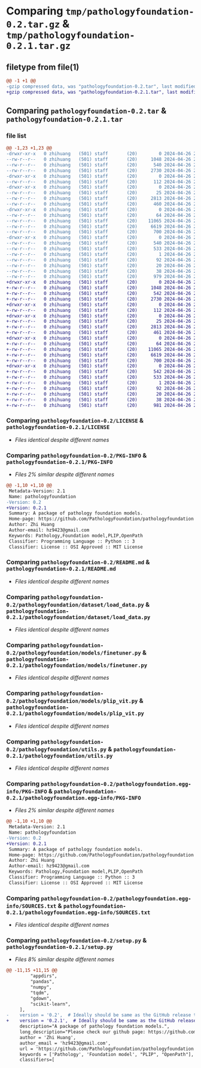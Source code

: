 # Comparing `tmp/pathologyfoundation-0.2.tar.gz` & `tmp/pathologyfoundation-0.2.1.tar.gz`

## filetype from file(1)

```diff
@@ -1 +1 @@
-gzip compressed data, was "pathologyfoundation-0.2.tar", last modified: Fri Apr 26 22:07:35 2024, max compression
+gzip compressed data, was "pathologyfoundation-0.2.1.tar", last modified: Fri Apr 26 22:14:26 2024, max compression
```

## Comparing `pathologyfoundation-0.2.tar` & `pathologyfoundation-0.2.1.tar`

### file list

```diff
@@ -1,23 +1,23 @@
-drwxr-xr-x   0 zhihuang   (501) staff       (20)        0 2024-04-26 22:07:35.243886 pathologyfoundation-0.2/
--rw-r--r--   0 zhihuang   (501) staff       (20)     1048 2024-04-26 21:38:18.000000 pathologyfoundation-0.2/LICENSE
--rw-r--r--   0 zhihuang   (501) staff       (20)      540 2024-04-26 22:07:35.242998 pathologyfoundation-0.2/PKG-INFO
--rw-r--r--   0 zhihuang   (501) staff       (20)     2730 2024-04-26 21:38:18.000000 pathologyfoundation-0.2/README.md
-drwxr-xr-x   0 zhihuang   (501) staff       (20)        0 2024-04-26 22:07:35.218821 pathologyfoundation-0.2/pathologyfoundation/
--rw-r--r--   0 zhihuang   (501) staff       (20)      112 2024-04-26 21:38:18.000000 pathologyfoundation-0.2/pathologyfoundation/__init__.py
-drwxr-xr-x   0 zhihuang   (501) staff       (20)        0 2024-04-26 22:07:35.240489 pathologyfoundation-0.2/pathologyfoundation/dataset/
--rw-r--r--   0 zhihuang   (501) staff       (20)       25 2024-04-26 21:38:18.000000 pathologyfoundation-0.2/pathologyfoundation/dataset/__init__.py
--rw-r--r--   0 zhihuang   (501) staff       (20)     2813 2024-04-26 21:38:18.000000 pathologyfoundation-0.2/pathologyfoundation/dataset/load_data.py
--rw-r--r--   0 zhihuang   (501) staff       (20)      460 2024-04-26 21:38:18.000000 pathologyfoundation-0.2/pathologyfoundation/model_zoo.py
-drwxr-xr-x   0 zhihuang   (501) staff       (20)        0 2024-04-26 22:07:35.242314 pathologyfoundation-0.2/pathologyfoundation/models/
--rw-r--r--   0 zhihuang   (501) staff       (20)       64 2024-04-26 21:38:18.000000 pathologyfoundation-0.2/pathologyfoundation/models/__init__.py
--rw-r--r--   0 zhihuang   (501) staff       (20)    11065 2024-04-26 21:40:33.000000 pathologyfoundation-0.2/pathologyfoundation/models/finetuner.py
--rw-r--r--   0 zhihuang   (501) staff       (20)     6619 2024-04-26 21:38:18.000000 pathologyfoundation-0.2/pathologyfoundation/models/plip_vit.py
--rw-r--r--   0 zhihuang   (501) staff       (20)      700 2024-04-26 21:38:18.000000 pathologyfoundation-0.2/pathologyfoundation/utils.py
-drwxr-xr-x   0 zhihuang   (501) staff       (20)        0 2024-04-26 22:07:35.230251 pathologyfoundation-0.2/pathologyfoundation.egg-info/
--rw-r--r--   0 zhihuang   (501) staff       (20)      540 2024-04-26 22:07:35.000000 pathologyfoundation-0.2/pathologyfoundation.egg-info/PKG-INFO
--rw-r--r--   0 zhihuang   (501) staff       (20)      533 2024-04-26 22:07:35.000000 pathologyfoundation-0.2/pathologyfoundation.egg-info/SOURCES.txt
--rw-r--r--   0 zhihuang   (501) staff       (20)        1 2024-04-26 22:07:35.000000 pathologyfoundation-0.2/pathologyfoundation.egg-info/dependency_links.txt
--rw-r--r--   0 zhihuang   (501) staff       (20)       92 2024-04-26 22:07:35.000000 pathologyfoundation-0.2/pathologyfoundation.egg-info/requires.txt
--rw-r--r--   0 zhihuang   (501) staff       (20)       20 2024-04-26 22:07:35.000000 pathologyfoundation-0.2/pathologyfoundation.egg-info/top_level.txt
--rw-r--r--   0 zhihuang   (501) staff       (20)       38 2024-04-26 22:07:35.243987 pathologyfoundation-0.2/setup.cfg
--rw-r--r--   0 zhihuang   (501) staff       (20)      979 2024-04-26 22:00:28.000000 pathologyfoundation-0.2/setup.py
+drwxr-xr-x   0 zhihuang   (501) staff       (20)        0 2024-04-26 22:14:26.616737 pathologyfoundation-0.2.1/
+-rw-r--r--   0 zhihuang   (501) staff       (20)     1048 2024-04-26 21:38:18.000000 pathologyfoundation-0.2.1/LICENSE
+-rw-r--r--   0 zhihuang   (501) staff       (20)      542 2024-04-26 22:14:26.615677 pathologyfoundation-0.2.1/PKG-INFO
+-rw-r--r--   0 zhihuang   (501) staff       (20)     2730 2024-04-26 21:38:18.000000 pathologyfoundation-0.2.1/README.md
+drwxr-xr-x   0 zhihuang   (501) staff       (20)        0 2024-04-26 22:14:26.579663 pathologyfoundation-0.2.1/pathologyfoundation/
+-rw-r--r--   0 zhihuang   (501) staff       (20)      112 2024-04-26 21:38:18.000000 pathologyfoundation-0.2.1/pathologyfoundation/__init__.py
+drwxr-xr-x   0 zhihuang   (501) staff       (20)        0 2024-04-26 22:14:26.599339 pathologyfoundation-0.2.1/pathologyfoundation/dataset/
+-rw-r--r--   0 zhihuang   (501) staff       (20)       25 2024-04-26 21:38:18.000000 pathologyfoundation-0.2.1/pathologyfoundation/dataset/__init__.py
+-rw-r--r--   0 zhihuang   (501) staff       (20)     2813 2024-04-26 21:38:18.000000 pathologyfoundation-0.2.1/pathologyfoundation/dataset/load_data.py
+-rw-r--r--   0 zhihuang   (501) staff       (20)      461 2024-04-26 22:13:48.000000 pathologyfoundation-0.2.1/pathologyfoundation/model_zoo.py
+drwxr-xr-x   0 zhihuang   (501) staff       (20)        0 2024-04-26 22:14:26.615030 pathologyfoundation-0.2.1/pathologyfoundation/models/
+-rw-r--r--   0 zhihuang   (501) staff       (20)       64 2024-04-26 21:38:18.000000 pathologyfoundation-0.2.1/pathologyfoundation/models/__init__.py
+-rw-r--r--   0 zhihuang   (501) staff       (20)    11065 2024-04-26 21:40:33.000000 pathologyfoundation-0.2.1/pathologyfoundation/models/finetuner.py
+-rw-r--r--   0 zhihuang   (501) staff       (20)     6619 2024-04-26 21:38:18.000000 pathologyfoundation-0.2.1/pathologyfoundation/models/plip_vit.py
+-rw-r--r--   0 zhihuang   (501) staff       (20)      700 2024-04-26 21:38:18.000000 pathologyfoundation-0.2.1/pathologyfoundation/utils.py
+drwxr-xr-x   0 zhihuang   (501) staff       (20)        0 2024-04-26 22:14:26.594833 pathologyfoundation-0.2.1/pathologyfoundation.egg-info/
+-rw-r--r--   0 zhihuang   (501) staff       (20)      542 2024-04-26 22:14:26.000000 pathologyfoundation-0.2.1/pathologyfoundation.egg-info/PKG-INFO
+-rw-r--r--   0 zhihuang   (501) staff       (20)      533 2024-04-26 22:14:26.000000 pathologyfoundation-0.2.1/pathologyfoundation.egg-info/SOURCES.txt
+-rw-r--r--   0 zhihuang   (501) staff       (20)        1 2024-04-26 22:14:26.000000 pathologyfoundation-0.2.1/pathologyfoundation.egg-info/dependency_links.txt
+-rw-r--r--   0 zhihuang   (501) staff       (20)       92 2024-04-26 22:14:26.000000 pathologyfoundation-0.2.1/pathologyfoundation.egg-info/requires.txt
+-rw-r--r--   0 zhihuang   (501) staff       (20)       20 2024-04-26 22:14:26.000000 pathologyfoundation-0.2.1/pathologyfoundation.egg-info/top_level.txt
+-rw-r--r--   0 zhihuang   (501) staff       (20)       38 2024-04-26 22:14:26.616883 pathologyfoundation-0.2.1/setup.cfg
+-rw-r--r--   0 zhihuang   (501) staff       (20)      981 2024-04-26 22:14:10.000000 pathologyfoundation-0.2.1/setup.py
```

### Comparing `pathologyfoundation-0.2/LICENSE` & `pathologyfoundation-0.2.1/LICENSE`

 * *Files identical despite different names*

### Comparing `pathologyfoundation-0.2/PKG-INFO` & `pathologyfoundation-0.2.1/PKG-INFO`

 * *Files 2% similar despite different names*

```diff
@@ -1,10 +1,10 @@
 Metadata-Version: 2.1
 Name: pathologyfoundation
-Version: 0.2
+Version: 0.2.1
 Summary: A package of pathology foundation models.
 Home-page: https://github.com/PathologyFoundation/pathologyfoundation
 Author: Zhi Huang
 Author-email: hz9423@gmail.com
 Keywords: Pathology,Foundation model,PLIP,OpenPath
 Classifier: Programming Language :: Python :: 3
 Classifier: License :: OSI Approved :: MIT License
```

### Comparing `pathologyfoundation-0.2/README.md` & `pathologyfoundation-0.2.1/README.md`

 * *Files identical despite different names*

### Comparing `pathologyfoundation-0.2/pathologyfoundation/dataset/load_data.py` & `pathologyfoundation-0.2.1/pathologyfoundation/dataset/load_data.py`

 * *Files identical despite different names*

### Comparing `pathologyfoundation-0.2/pathologyfoundation/models/finetuner.py` & `pathologyfoundation-0.2.1/pathologyfoundation/models/finetuner.py`

 * *Files identical despite different names*

### Comparing `pathologyfoundation-0.2/pathologyfoundation/models/plip_vit.py` & `pathologyfoundation-0.2.1/pathologyfoundation/models/plip_vit.py`

 * *Files identical despite different names*

### Comparing `pathologyfoundation-0.2/pathologyfoundation/utils.py` & `pathologyfoundation-0.2.1/pathologyfoundation/utils.py`

 * *Files identical despite different names*

### Comparing `pathologyfoundation-0.2/pathologyfoundation.egg-info/PKG-INFO` & `pathologyfoundation-0.2.1/pathologyfoundation.egg-info/PKG-INFO`

 * *Files 2% similar despite different names*

```diff
@@ -1,10 +1,10 @@
 Metadata-Version: 2.1
 Name: pathologyfoundation
-Version: 0.2
+Version: 0.2.1
 Summary: A package of pathology foundation models.
 Home-page: https://github.com/PathologyFoundation/pathologyfoundation
 Author: Zhi Huang
 Author-email: hz9423@gmail.com
 Keywords: Pathology,Foundation model,PLIP,OpenPath
 Classifier: Programming Language :: Python :: 3
 Classifier: License :: OSI Approved :: MIT License
```

### Comparing `pathologyfoundation-0.2/pathologyfoundation.egg-info/SOURCES.txt` & `pathologyfoundation-0.2.1/pathologyfoundation.egg-info/SOURCES.txt`

 * *Files identical despite different names*

### Comparing `pathologyfoundation-0.2/setup.py` & `pathologyfoundation-0.2.1/setup.py`

 * *Files 8% similar despite different names*

```diff
@@ -11,15 +11,15 @@
         "appdirs",
         "pandas",
         "numpy",
         "tqdm",
         "gdown",
         "scikit-learn",
     ],
-    version = '0.2',  # Ideally should be same as the GitHub release tag varsion
+    version = '0.2.1',  # Ideally should be same as the GitHub release tag varsion
     description="A package of pathology foundation models.",
     long_description="Please check our github page: https://github.com/PathologyFoundation/pathologyfoundation",
     author = 'Zhi Huang',
     author_email = 'hz9423@gmail.com',
     url = 'https://github.com/PathologyFoundation/pathologyfoundation',
     keywords = ['Pathology', 'Foundation model', "PLIP", "OpenPath"],
     classifiers=[
```

